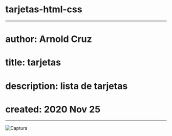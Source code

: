 # tarjetas-html-css

---
# author: Arnold Cruz
# title: tarjetas
# description: lista de tarjetas
# created:  2020 Nov 25
---

![Captura](gif.gif)
